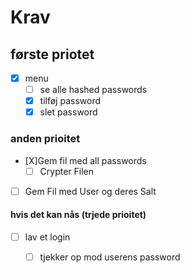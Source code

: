﻿
# Krav

## første priotet
- [X] menu
  - [ ] se alle hashed passwords
  - [X] tilføj password
  - [X] slet password

### anden prioitet

- [X]Gem fil med all passwords
  - [ ] Crypter Filen 
- [ ] Gem Fil med User og deres Salt


#### hvis det kan nås (trjede prioitet)
- [ ] lav et login
  - [ ] tjekker op mod userens password

 